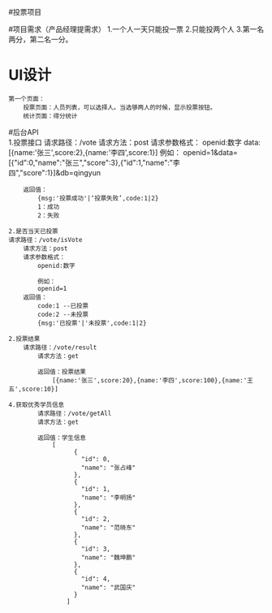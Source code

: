 #投票项目
	
#项目需求（产品经理提需求）
	1.一个人一天只能投一票
	2.只能投两个人
	3.第一名两分，第二名一分。
	
	
# UI设计
	第一个页面：
		投票页面：人员列表，可以选择人。当选够两人的时候，显示投票按钮。
		统计页面：得分统计
		
		
#后台API		
	1.投票接口
		请求路径：/vote
		请求方法：post
		请求参数格式：
			openid:数字
			data:[{name:'张三',score:2},{name:'李四',score:1}]
			例如：
			openid=1&data=[{"id":0,"name":"张三","score":3},{"id":1,"name":"李四","score":1}]&db=qingyun
			
		返回值：
			{msg:'投票成功'|‘投票失败’,code:1|2} 
			1：成功
			2：失败	
			
	2.是否当天已投票
	请求路径：/vote/isVote
		请求方法：post
		请求参数格式：
			openid:数字
			 
			例如：
			openid=1
		返回值：
			code:1 --已投票
			code:2 --未投票
			{msg:'已投票'|'未投票',code:1|2}
			
	2.投票结果
		请求路径：/vote/result
			请求方法：get
			 
			返回值：投票结果
				[{name:'张三',score:20},{name:'李四',score:100},{name:'王五',score:10}]
				
	4.获取优秀学员信息			
			请求路径：/vote/getAll	
			请求方法：get
			 
			返回值：学生信息
				[
					  {
					    "id": 0,
					    "name": "张占峰"
					  },
					  {
					    "id": 1,
					    "name": "李明扬"
					  },
					  {
					    "id": 2,
					    "name": "范晓东"
					  },
					  {
					    "id": 3,
					    "name": "魏坤鹏"
					  },
					  {
					    "id": 4,
					    "name": "武国庆"
					  }
					]
							
			
			
								
			
		
			